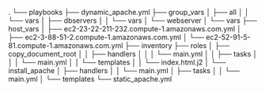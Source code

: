 .
└── playbooks
    ├── dynamic_apache.yml
    ├── group_vars
    │   ├── all
    │   │   └── vars
    │   ├── dbservers
    │   │   └── vars
    │   └── webserver
    │       └── vars
    ├── host_vars
    │   ├── ec2-23-22-211-232.compute-1.amazonaws.com.yml
    │   ├── ec2-3-88-51-2.compute-1.amazonaws.com.yml
    │   └── ec2-52-91-5-81.compute-1.amazonaws.com.yml
    ├── inventory
    ├── roles
    │   ├── copy_document_root
    │   │   ├── handlers
    │   │   │   └── main.yml
    │   │   ├── tasks
    │   │   │   └── main.yml
    │   │   └── templates
    │   │       └── index.html.j2
    │   └── install_apache
    │       ├── handlers
    │       │   └── main.yml
    │       ├── tasks
    │       │   └── main.yml
    │       └── templates
    └── static_apache.yml
